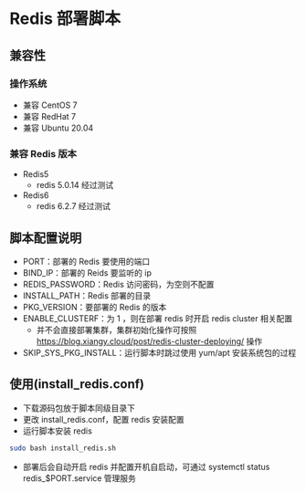 # Redis 部署脚本
## 兼容性
### 操作系统
+ 兼容 CentOS 7
+ 兼容 RedHat 7
+ 兼容 Ubuntu 20.04

### 兼容 Redis 版本
+ Redis5
  + redis 5.0.14 经过测试
+ Redis6
  + redis 6.2.7 经过测试

## 脚本配置说明
+ PORT：部署的 Redis 要使用的端口
+ BIND_IP：部署的 Reids 要监听的 ip
+ REDIS_PASSWORD：Redis 访问密码，为空则不配置
+ INSTALL_PATH：Redis 部署的目录
+ PKG_VERSION：要部署的 Redis 的版本
+ ENABLE_CLUSTERF：为 1 ，则在部署 redis 时开启 redis cluster 相关配置
  + 并不会直接部署集群，集群初始化操作可按照 https://blog.xiangy.cloud/post/redis-cluster-deploying/ 操作
+ SKIP_SYS_PKG_INSTALL：运行脚本时跳过使用 yum/apt 安装系统包的过程

## 使用(install_redis.conf)
+ 下载源码包放于脚本同级目录下
+ 更改 install_redis.conf，配置 redis 安装配置
+ 运行脚本安装 redis

```bash
sudo bash install_redis.sh
```
+ 部署后会自动开启 redis 并配置开机自启动，可通过 systemctl status redis_$PORT.service 管理服务